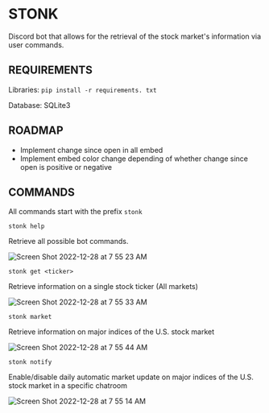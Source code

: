 # STONK

Discord bot that allows for the retrieval of the stock market's information via user commands.

## REQUIREMENTS

Libraries: `pip install -r requirements. txt`

Database: SQLite3

## ROADMAP
- Implement change since open in all embed
- Implement embed color change depending of whether change since open is positive or negative

## COMMANDS
All commands start with the prefix `stonk`

`stonk help`

Retrieve all possible bot commands.

![Screen Shot 2022-12-28 at 7 55 23 AM](https://user-images.githubusercontent.com/112342947/209816158-cea4084c-4f61-4f24-bcc4-4f82b1ca8116.png)

`stonk get <ticker>`

Retrieve information on a single stock ticker (All markets)

![Screen Shot 2022-12-28 at 7 55 33 AM](https://user-images.githubusercontent.com/112342947/209816385-04c75fa5-6b14-4ec1-be70-ec43f8b03ff3.png)

`stonk market`

Retrieve information on major indices of the U.S. stock market

![Screen Shot 2022-12-28 at 7 55 44 AM](https://user-images.githubusercontent.com/112342947/209816402-24b6e059-c736-4634-9202-9a06ef65bdab.png)

`stonk notify`

Enable/disable daily automatic market update on major indices of the U.S. stock market in a specific chatroom

![Screen Shot 2022-12-28 at 7 55 14 AM](https://user-images.githubusercontent.com/112342947/209816417-912bdbe5-b2fa-4734-9c74-7e96ee9eec89.png)

